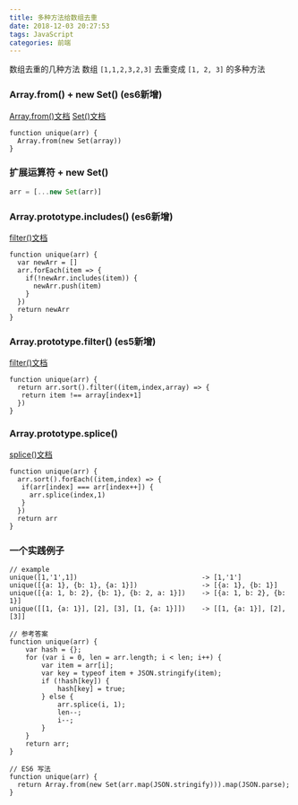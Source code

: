 ```yaml
---
title: 多种方法给数组去重
date: 2018-12-03 20:27:53
tags: JavaScript
categories: 前端
---
```


数组去重的几种方法
<escape><!-- more --></escape>
数组 `[1,1,2,3,2,3]` 去重变成 `[1, 2, 3]` 的多种方法
### Array.from() + new Set() (es6新增)
[Array.from()文档](https://developer.mozilla.org/zh-CN/docs/Web/JavaScript/Reference/Global_Objects/Array/from)
[Set()文档](https://developer.mozilla.org/zh-CN/docs/Web/JavaScript/Reference/Global_Objects/Set)
```JS
function unique(arr) {
  Array.from(new Set(array))
}
```
### 扩展运算符 + new Set() 
```js
arr = [...new Set(arr)]
```

### Array.prototype.includes() (es6新增)
[filter()文档](https://developer.mozilla.org/zh-CN/docs/Web/JavaScript/Reference/Global_Objects/Array/includes)
```JS
function unique(arr) {
  var newArr = []
  arr.forEach(item => {
    if(!newArr.includes(item)) {
      newArr.push(item)
    }
  })
  return newArr
}
```
### Array.prototype.filter() (es5新增)
[filter()文档](https://developer.mozilla.org/zh-CN/docs/Web/JavaScript/Reference/Global_Objects/Array/filter)
```JS
function unique(arr) {
  return arr.sort().filter((item,index,array) => {
   return item !== array[index+1]
  })
}
```
### Array.prototype.splice()
[splice()文档](https://developer.mozilla.org/zh-CN/docs/Web/JavaScript/Reference/Global_Objects/Array/splice)
```JS
function unique(arr) {
  arr.sort().forEach((item,index) => {
   if(arr[index] === arr[index++]) {
     arr.splice(index,1)
   }
  })
  return arr
}
```
### 一个实践例子
```JS
// example
unique([1,'1',1])                               -> [1,'1']
unique([{a: 1}, {b: 1}, {a: 1}])                -> [{a: 1}, {b: 1}]
unique([{a: 1, b: 2}, {b: 1}, {b: 2, a: 1}])    -> [{a: 1, b: 2}, {b: 1}]
unique([[1, {a: 1}], [2], [3], [1, {a: 1}]])    -> [[1, {a: 1}], [2], [3]]

// 参考答案
function unique(arr) {
    var hash = {};
    for (var i = 0, len = arr.length; i < len; i++) {
        var item = arr[i];
        var key = typeof item + JSON.stringify(item);
        if (!hash[key]) {
            hash[key] = true;
        } else {
            arr.splice(i, 1);
            len--;
            i--;
        }
    }
    return arr;
}

// ES6 写法
function unique(arr) {
  return Array.from(new Set(arr.map(JSON.stringify))).map(JSON.parse);
} 
```

